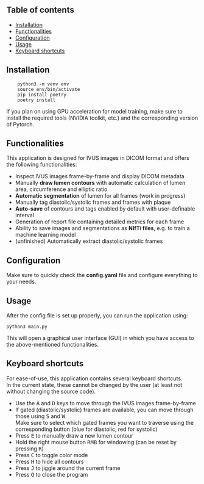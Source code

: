 ## Table of contents <!-- omit in toc -->

- [Installation](#installation)
- [Functionalities](#functionalities)
- [Configuration](#configuration)
- [Usage](#usage)
- [Keyboard shortcuts](#keyboard-shortcuts)


## Installation
```
    python3 -m venv env
    source env/bin/activate
    pip install poetry
    poetry install
```

If you plan on using GPU acceleration for model training, make sure to install the required tools (NVIDIA toolkit, etc.) and the corresponding version of Pytorch.

## Functionalities
This application is designed for IVUS images in DICOM format and offers the following functionalities:
- Inspect IVUS images frame-by-frame and display DICOM metadata
- Manually **draw lumen contours** with automatic calculation of lumen area, circumference and elliptic ratio
- **Automatic segmentation** of lumen for all frames (work in progress)
- Manually tag diastolic/systolic frames and frames with plaque
- **Auto-save** of contours and tags enabled by default with user-definable interval
- Generation of report file containing detailed metrics for each frame
- Ability to save images and segmentations as **NIfTi files**, e.g. to train a machine learning model
- (unfinished) Automatically extract diastolic/systolic frames

## Configuration
Make sure to quickly check the **config.yaml** file and configure everything to your needs.

## Usage
After the config file is set up properly, you can run the application using:
```
python3 main.py
```
This will open a graphical user interface (GUI) in which you have access to the above-mentioned functionalities.
## Keyboard shortcuts
For ease-of-use, this application contains several keyboard shortcuts.\
In the current state, these cannot be changed by the user (at least not without changing the source code).
- Use the <kbd>A</kbd> and <kbd>D</kbd> keys to move through the IVUS images frame-by-frame
- If gated (diastolic/systolic) frames are available, you can move through those using <kbd>S</kbd> and <kbd>W</kbd>\
  Make sure to select which gated frames you want to traverse using the corresponding button (blue for diastolic, red for systolic)
- Press <kbd>E</kbd> to manually draw a new lumen contour
- Hold the right mouse button <kbd>RMB</kbd> for windowing (can be reset by pressing <kbd>R</kbd>)
- Press <kbd>C</kbd> to toggle color mode
- Press <kbd>H</kbd> to hide all contours
- Press <kbd>J</kbd> to jiggle around the current frame
- Press <kbd>Q</kbd> to close the program